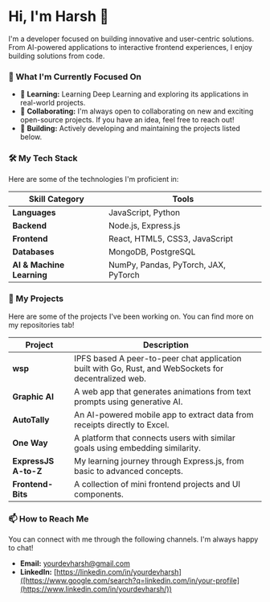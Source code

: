 # Hi, I'm Harsh 👋

I'm a developer focused on building innovative and user-centric solutions. From AI-powered applications to interactive frontend experiences, I enjoy building solutions from code.

### 🚀 What I'm Currently Focused On

* 🌱 **Learning:** Learning Deep Learning and exploring its applications in real-world projects.
* 💞️ **Collaborating:** I'm always open to collaborating on new and exciting open-source projects. If you have an idea, feel free to reach out!
* 🔭 **Building:** Actively developing and maintaining the projects listed below.

### 🛠️ My Tech Stack

Here are some of the technologies I'm proficient in:

| Skill Category            | Tools                                     |
| ------------------------- | ------------------------------------------------------ |
| **Languages**               | JavaScript, Python                                   |
| **Backend**               | Node.js, Express.js                                    |
| **Frontend**              | React, HTML5, CSS3, JavaScript |
| **Databases**             | MongoDB, PostgreSQL                                   |
| **AI & Machine Learning** | NumPy, Pandas, PyTorch, JAX, PyTorch                           |


### 📂 My Projects

Here are some of the projects I've been working on. You can find more on my repositories tab!

| Project             | Description                                                              |
| ------------------- | ------------------------------------------------------------------------ |
| **wsp** | IPFS based A peer-to-peer chat application built with Go, Rust, and WebSockets for decentralized web. |
| **Graphic AI** | A web app that generates animations from text prompts using generative AI. |
| **AutoTally** | An AI-powered mobile app to extract data from receipts directly to Excel. |
| **One Way** | A platform that connects users with similar goals using embedding similarity. |
| **ExpressJS A-to-Z**| My learning journey through Express.js, from basic to advanced concepts. |
| **Frontend-Bits** | A collection of mini frontend projects and UI components.                  |

### 📫 How to Reach Me

You can connect with me through the following channels. I'm always happy to chat!

* **Email:** yourdevharsh@gmail.com
* **LinkedIn:** [https://linkedin.com/in/yourdevharsh]([https://www.google.com/search?q=linkedin.com/in/your-profile](https://www.linkedin.com/in/yourdevharsh/))
